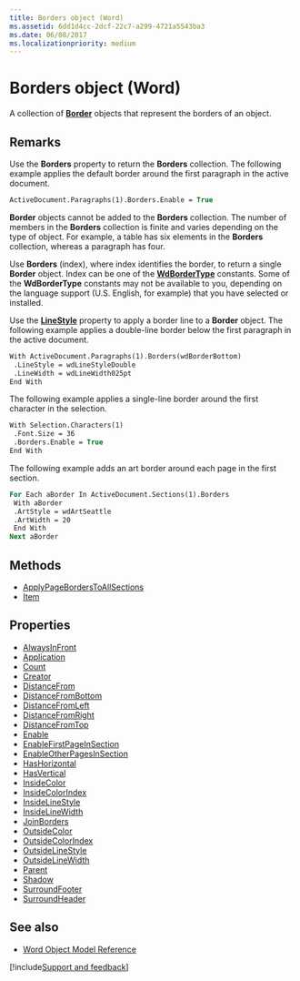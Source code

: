 ```yaml
---
title: Borders object (Word)
ms.assetid: 6dd1d4cc-2dcf-22c7-a299-4721a5543ba3
ms.date: 06/08/2017
ms.localizationpriority: medium
---
```



# Borders object (Word)

A collection of **[Border](Word.Border.md)** objects that represent the borders of an object.


## Remarks

Use the **Borders** property to return the **Borders** collection. The following example applies the default border around the first paragraph in the active document.


```vb
ActiveDocument.Paragraphs(1).Borders.Enable = True
```

**Border** objects cannot be added to the **Borders** collection. The number of members in the **Borders** collection is finite and varies depending on the type of object. For example, a table has six elements in the **Borders** collection, whereas a paragraph has four.

Use **Borders** (index), where index identifies the border, to return a single **Border** object. Index can be one of the **[WdBorderType](Word.WdBorderType.md)** constants. Some of the **WdBorderType** constants may not be available to you, depending on the language support (U.S. English, for example) that you have selected or installed.

Use the **[LineStyle](Word.Border.LineStyle.md)** property to apply a border line to a **Border** object. The following example applies a double-line border below the first paragraph in the active document.




```vb
With ActiveDocument.Paragraphs(1).Borders(wdBorderBottom) 
 .LineStyle = wdLineStyleDouble 
 .LineWidth = wdLineWidth025pt 
End With
```

The following example applies a single-line border around the first character in the selection.




```vb
With Selection.Characters(1) 
 .Font.Size = 36 
 .Borders.Enable = True 
End With
```

The following example adds an art border around each page in the first section.




```vb
For Each aBorder In ActiveDocument.Sections(1).Borders 
 With aBorder 
 .ArtStyle = wdArtSeattle 
 .ArtWidth = 20 
 End With 
Next aBorder
```


## Methods

- [ApplyPageBordersToAllSections](Word.Borders.ApplyPageBordersToAllSections.md)
- [Item](Word.Borders.Item.md)

## Properties

- [AlwaysInFront](Word.Borders.AlwaysInFront.md)
- [Application](Word.Borders.Application.md)
- [Count](Word.Borders.Count.md)
- [Creator](Word.Borders.Creator.md)
- [DistanceFrom](Word.Borders.DistanceFrom.md)
- [DistanceFromBottom](Word.Borders.DistanceFromBottom.md)
- [DistanceFromLeft](Word.Borders.DistanceFromLeft.md)
- [DistanceFromRight](Word.Borders.DistanceFromRight.md)
- [DistanceFromTop](Word.Borders.DistanceFromTop.md)
- [Enable](Word.Borders.Enable.md)
- [EnableFirstPageInSection](Word.Borders.EnableFirstPageInSection.md)
- [EnableOtherPagesInSection](Word.Borders.EnableOtherPagesInSection.md)
- [HasHorizontal](Word.Borders.HasHorizontal.md)
- [HasVertical](Word.Borders.HasVertical.md)
- [InsideColor](Word.Borders.InsideColor.md)
- [InsideColorIndex](Word.Borders.InsideColorIndex.md)
- [InsideLineStyle](Word.Borders.InsideLineStyle.md)
- [InsideLineWidth](Word.Borders.InsideLineWidth.md)
- [JoinBorders](Word.Borders.JoinBorders.md)
- [OutsideColor](Word.Borders.OutsideColor.md)
- [OutsideColorIndex](Word.Borders.OutsideColorIndex.md)
- [OutsideLineStyle](Word.Borders.OutsideLineStyle.md)
- [OutsideLineWidth](Word.Borders.OutsideLineWidth.md)
- [Parent](Word.Borders.Parent.md)
- [Shadow](Word.Borders.Shadow.md)
- [SurroundFooter](Word.Borders.SurroundFooter.md)
- [SurroundHeader](Word.Borders.SurroundHeader.md)

## See also

- [Word Object Model Reference](overview/Word/object-model.md)

[!include[Support and feedback](~/includes/feedback-boilerplate.md)]